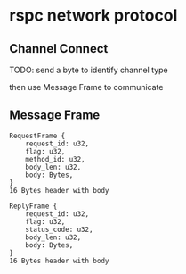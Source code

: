 # rspc network protocol

## Channel Connect
TODO: send a byte to identify channel type

then use Message Frame to communicate

## Message Frame

```
RequestFrame {
    request_id: u32,
    flag: u32,
    method_id: u32,
    body_len: u32,
    body: Bytes,
}
16 Bytes header with body

ReplyFrame {
    request_id: u32,
    flag: u32,
    status_code: u32,
    body_len: u32,
    body: Bytes,
}
16 Bytes header with body

```


